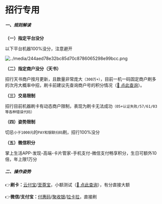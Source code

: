 # 招行专用

##### 一、规则解读

**（一）指定平台没分**

以下平台机器100%没分，注意避开

![../media/244aed78e32bc85d70c8786065298e99bcc.png](https://cos.zjkmkj.com/media/2024/08/20/6191021381b66d21877e811bb2d1ec55-2.webp)

**（二）指定商户没分（天书）**

招行天书商户按月更新，且数量非常庞大`（300万+）`，目前一机一码固定商户刷多的次月大概率中招，刷卡前建议先查询商户号的积分情况（[:link: 点此查询](https://mcc.zjkmkj.com)）。

**（三）交易限制**

招行目前机器刷卡有动态商户限制，表现为刷卡无法成功`（05+认证失败/57/61/03等各种错误代码）`

**（四）姿势限制**

切忌`小于1000元`的`PAY和银联扫码`刷，招行100%没分

**（五）微信积分**

掌上生活APP-发现-高端-卡片管家-手机支付-微信支付畅享积分，生日可额外10倍，年上限1万分

##### 二、操作姿势

👉**刷卡：**[云付宝](tool/yfb.md)/[至尊宝](tool/zzb.md)，小额测试（[:link: 点此查询](https://mcc.zjkmkj.com)），有分直接大额

👉**微信/支付宝：**[付惠码](tool/fhm.md)/[聚收银](tool/jsy.md)/[拉卡拉](tool/lkl.md)，直接刷
